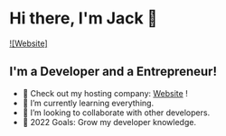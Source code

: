 # Hi there, I'm Jack 👋 

[![Website]](https://botgate.xyz)


## I'm a Developer and a Entrepreneur!

- 🔭 Check out my hosting company: [Website](https://botgate.xyz) !
- 🌱 I’m currently learning everything.
- 👯 I’m looking to collaborate with other developers.
- 🥅 2022 Goals: Grow my developer knowledge. 

</details>
